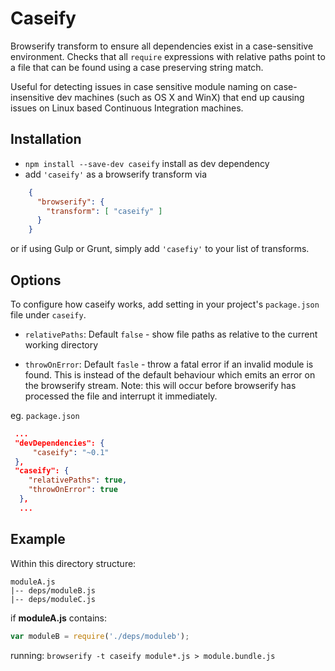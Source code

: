 Caseify
=======
Browserify transform to ensure all dependencies exist in a case-sensitive environment. Checks that all `require` expressions with relative paths point to a file that can be found using a case preserving string match.

Useful for detecting issues in case sensitive module naming on case-insensitive dev machines (such as OS X and WinX) that end up causing issues on Linux based Continuous Integration machines.

Installation
-------

* `npm install --save-dev caseify` install as dev dependency
* add `'caseify'` as a browserify transform via
```json
    {
      "browserify": {
        "transform": [ "caseify" ]
      }
    }
```
or if using Gulp or Grunt, simply add `'casefiy'` to your list of transforms.


Options
-----

To configure how caseify works, add setting in your project's `package.json` file under `caseify`.

* `relativePaths`: Default `false` - show file paths as relative to the current working directory

* `throwOnError`: Default `fasle` - throw a fatal error if an invalid module is found. This is instead of the default behaviour which emits an error on the browserify stream. Note: this will occur before browserify has processed the file and interrupt it immediately.


eg. `package.json`

```json
 ...
 "devDependencies": {
     "caseify": "~0.1"
 },
 "caseify": {
    "relativePaths": true,
    "throwOnError": true
  },
  ...
```

Example
------

Within this directory structure:

    moduleA.js
    |-- deps/moduleB.js
    |-- deps/moduleC.js

if __moduleA.js__ contains:
```javascript
var moduleB = require('./deps/moduleb');
```

running: `browserify -t caseify module*.js > module.bundle.js`
